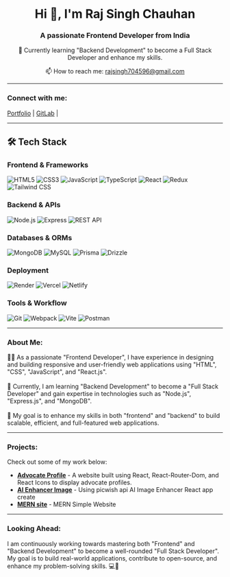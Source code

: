 
<h1 align="center">Hi 👋, I'm Raj Singh Chauhan</h1>
<h3 align="center">A passionate Frontend Developer from India</h3>

<!-- Brief Description about Yourself -->
<p align="center">
  🌱 Currently learning "Backend Development" to become a Full Stack Developer and enhance my skills. 
</p>

<p align="center">
  📫 How to reach me: <a href="mailto:rajsingh704596@gmail.com">rajsingh704596@gmail.com</a>
</p>

<hr>

<h3 align="left">Connect with me:</h3>
<p class="social-links" align="left"> 
  <a href="https://rajsinghchauhanportfolio.vercel.app/" target="_blank">Portfolio</a> |
  <a href="https://gitlab.com/Rajsingh704596" target="_blank">GitLab</a> |
</p>

---

## 🛠️ **Tech Stack**

### **Frontend & Frameworks**
<p align="left">
  <img src="https://img.shields.io/badge/HTML5-E34F26?style=for-the-badge&logo=html5&logoColor=white" alt="HTML5">
  <img src="https://img.shields.io/badge/CSS3-1572B6?style=for-the-badge&logo=css3&logoColor=white" alt="CSS3">
  <img src="https://img.shields.io/badge/JavaScript-F7DF1E?style=for-the-badge&logo=javascript&logoColor=black" alt="JavaScript">
  <img src="https://img.shields.io/badge/TypeScript-3178C6?style=for-the-badge&logo=typescript&logoColor=white" alt="TypeScript">
  <img src="https://img.shields.io/badge/React-61DAFB?style=for-the-badge&logo=react&logoColor=black" alt="React">
<!--   <img src="https://img.shields.io/badge/Next.js-000000?style=for-the-badge&logo=next.js&logoColor=white" alt="Next.js"> -->
  <img src="https://img.shields.io/badge/Redux-764ABC?style=for-the-badge&logo=redux&logoColor=white" alt="Redux">
  <img src="https://img.shields.io/badge/Tailwind_CSS-06B6D4?style=for-the-badge&logo=tailwind-css&logoColor=white" alt="Tailwind CSS">
</p>

### **Backend & APIs**
<p align="left">
  <img src="https://img.shields.io/badge/Node.js-339933?style=for-the-badge&logo=node.js&logoColor=white" alt="Node.js">
  <img src="https://img.shields.io/badge/Express-000000?style=for-the-badge&logo=express&logoColor=white" alt="Express">
  <img src="https://img.shields.io/badge/REST_API-FF6C37?style=for-the-badge&logo=restapi&logoColor=white" alt="REST API">
<!--   <img src="https://img.shields.io/badge/GraphQL-E10098?style=for-the-badge&logo=graphql&logoColor=white" alt="GraphQL"> -->
<!--   <img src="https://img.shields.io/badge/tRPC-2596BE?style=for-the-badge&logo=trpc&logoColor=white" alt="tRPC"> -->
</p>

### **Databases & ORMs**
<p align="left">
  <img src="https://img.shields.io/badge/MongoDB-47A248?style=for-the-badge&logo=mongodb&logoColor=white" alt="MongoDB">
<!--   <img src="https://img.shields.io/badge/PostgreSQL-4169E1?style=for-the-badge&logo=postgresql&logoColor=white" alt="PostgreSQL"> -->
  <img src="https://img.shields.io/badge/MySQL-4479A1?style=for-the-badge&logo=mysql&logoColor=white" alt="MySQL">
  <img src="https://img.shields.io/badge/Prisma-2D3748?style=for-the-badge&logo=prisma&logoColor=white" alt="Prisma">
  <img src="https://img.shields.io/badge/Drizzle-FF6C37?style=for-the-badge&logo=drizzle&logoColor=white" alt="Drizzle">
<!--   <img src="https://img.shields.io/badge/Redis-DC382D?style=for-the-badge&logo=redis&logoColor=white" alt="Redis"> -->
</p>

### **Deployment**
<p align="left">
<!--   <img src="https://img.shields.io/badge/Docker-2496ED?style=for-the-badge&logo=docker&logoColor=white" alt="Docker"> -->
  <img src="https://img.shields.io/badge/Render-46E3B7?style=for-the-badge&logo=render&logoColor=white" alt="Render">
<!--   <img src="https://img.shields.io/badge/Coolify-0066FF?style=for-the-badge&logo=coolify&logoColor=white" alt="Coolify"> -->
  <img src="https://img.shields.io/badge/Vercel-000000?style=for-the-badge&logo=vercel&logoColor=white" alt="Vercel">
  <img src="https://img.shields.io/badge/Netlify-00C7B7?style=for-the-badge&logo=netlify&logoColor=white" alt="Netlify">
<!--   <img src="https://img.shields.io/badge/AWS-232F3E?style=for-the-badge&logo=amazon-aws&logoColor=white" alt="AWS"> -->
<!--   <img src="https://img.shields.io/badge/NGINX-009639?style=for-the-badge&logo=nginx&logoColor=white" alt="NGINX"> -->
</p>

### **Tools & Workflow**
<p align="left">
  <img src="https://img.shields.io/badge/Git-F05032?style=for-the-badge&logo=git&logoColor=white" alt="Git">
<!--   <img src="https://img.shields.io/badge/GitHub_Actions-2088FF?style=for-the-badge&logo=github-actions&logoColor=white" alt="GitHub Actions"> -->
  <img src="https://img.shields.io/badge/Webpack-8DD6F9?style=for-the-badge&logo=webpack&logoColor=black" alt="Webpack">
  <img src="https://img.shields.io/badge/Vite-646CFF?style=for-the-badge&logo=vite&logoColor=white" alt="Vite">
  <img src="https://img.shields.io/badge/Postman-FF6C37?style=for-the-badge&logo=postman&logoColor=white" alt="Postman">
</p>
<hr>

<h3 align="left">About Me:</h3>
<p align="left">
  👨‍💻 As a passionate "Frontend Developer", I have experience in designing and building responsive and user-friendly web applications using "HTML", "CSS", "JavaScript", and "React.js". <br><br>
  🌱 Currently, I am learning "Backend Development" to become a "Full Stack Developer" and gain expertise in technologies such as "Node.js", "Express.js", and "MongoDB". <br><br>
  💪 My goal is to enhance my skills in both "frontend" and "backend" to build scalable, efficient, and full-featured web applications.
</p>

<hr>

<h3 align="left">Projects:</h3>
<p align="left">
  Check out some of my work below:
</p>
<ul>
  <li><a href="https://jaipuradvocate.vercel.app/" target="_blank"><strong>Advocate Profile</strong></a> - A website built using React, React-Router-Dom, and React Icons to display advocate profiles.</li>
  <li><a href="https://ai-image-enhancer-with-react.vercel.app
/" target="_blank"><strong>AI Enhancer Image</strong></a> - Using picwish api AI Image Enhancer React app create </li>
  <li><a href=https://mern-simp-website.vercel.app
/" target="_blank"><strong>MERN site</strong></a> - MERN Simple Website</li>
  
</ul>

<hr>

<h3 align="left">Looking Ahead:</h3>
<p align="left">
  I am continuously working towards mastering both "Frontend" and "Backend Development" to become a well-rounded "Full Stack Developer". My goal is to build real-world applications, contribute to open-source, and enhance my problem-solving skills. 💻🚀
</p>

